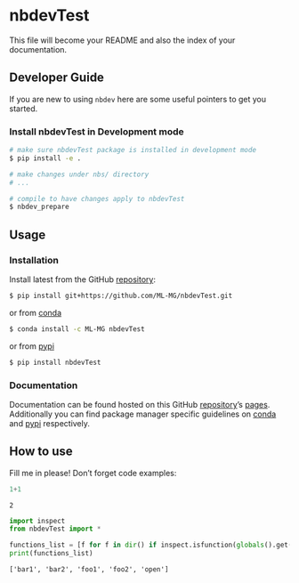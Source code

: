 # nbdevTest


<!-- WARNING: THIS FILE WAS AUTOGENERATED! DO NOT EDIT! -->

This file will become your README and also the index of your
documentation.

## Developer Guide

If you are new to using `nbdev` here are some useful pointers to get you
started.

### Install nbdevTest in Development mode

``` sh
# make sure nbdevTest package is installed in development mode
$ pip install -e .

# make changes under nbs/ directory
# ...

# compile to have changes apply to nbdevTest
$ nbdev_prepare
```

## Usage

### Installation

Install latest from the GitHub
[repository](https://github.com/ML-MG/nbdevTest):

``` sh
$ pip install git+https://github.com/ML-MG/nbdevTest.git
```

or from [conda](https://anaconda.org/ML-MG/nbdevTest)

``` sh
$ conda install -c ML-MG nbdevTest
```

or from [pypi](https://pypi.org/project/nbdevTest/)

``` sh
$ pip install nbdevTest
```

### Documentation

Documentation can be found hosted on this GitHub
[repository](https://github.com/ML-MG/nbdevTest)’s
[pages](https://ML-MG.github.io/nbdevTest/). Additionally you can find
package manager specific guidelines on
[conda](https://anaconda.org/ML-MG/nbdevTest) and
[pypi](https://pypi.org/project/nbdevTest/) respectively.

## How to use

Fill me in please! Don’t forget code examples:

``` python
1+1
```

    2

``` python
import inspect
from nbdevTest import *

functions_list = [f for f in dir() if inspect.isfunction(globals().get(f))]
print(functions_list)
```

    ['bar1', 'bar2', 'foo1', 'foo2', 'open']
